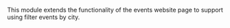 This module extends the functionality of the events website page to
support using filter events by city.
